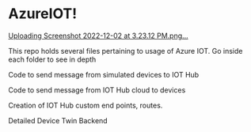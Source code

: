 # AzureIOT!

[Uploading Screenshot 2022-12-02 at 3.23.12 PM.png…]()


This repo holds several files pertaining to usage of Azure IOT. Go inside each folder to see in depth

Code to send message from simulated devices to IOT Hub

Code to send message from  IOT Hub cloud to devices

Creation of IOT Hub custom end points, routes.


Detailed Device Twin Backend

